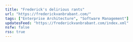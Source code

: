 ```yaml
---
title: "Frederick's delirious rants"
url: "https://frederickvanbrabant.com/"
tags: ["Enterprise Architecture", "Software Management"]
updatesFeed: "https://frederickvanbrabant.com/index.xml"
nsfw: false
rss: true
---
```

